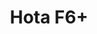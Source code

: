 ---
color: red
category: Chargers
group: AC Chargers
visible: true
order: 2
title: Hota F6+
link: https://www.racedayquads.com/products/hota-f6-4-500w-15a-1-6s-dual-channel-ac-dc-smart-charger-grey
img: /uploads/equipment/charging/chargers-hota-f6-.png
text: If you have a lot of money to spend, the Hota F6+ is probably the last charger you'll ever need. This cube-shaped charger can go up to 250W per port, and there are 4 of them! You may need to find an XT90 PSU, or make one yourself though
info: $225.05;XT90 DC In;C14 AC In;6.5-30V DC In;110-240V AC In;4x XT60 Out;1000W DC<Max power>;500W AC<Max power>
---